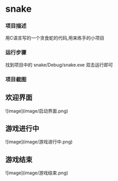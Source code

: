 # snake
<h3>项目描述</h3>
用C语言写的一个贪食蛇的代码,用来练手的小项目
<h3>运行步骤</h3>
找到项目中的 snake/Debug/snake.exe 双击运行即可
<h3>项目截图</h3>
<h2>欢迎界面</h2>
![image](image/启动界面.png)
<h2>游戏进行中</h2>
![image](image/游戏进行中.png)
<h2>游戏结束</h2>
![image](image/游戏结束.png)
